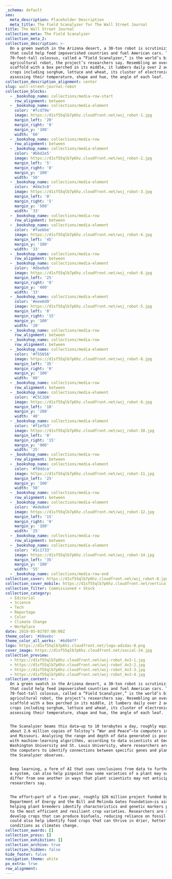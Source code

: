 ```yaml
---
_schema: default
seo:
  meta_description: Placeholder Description
  meta_title: The Field Scanalyzer for The Wall Street Journal
title: The Wall Street Journal
collection_meta: The Field Scanalyzer
collection_meta_2:
collection_description: >-
  On a green swatch in the Arizona desert, a 30-ton robot is scrutinizing plants
  that could help feed impoverished countries and fuel American cars.⁠ The
  70-foot-tall colossus, called a “Field Scanalyzer,” is the world’s biggest
  agricultural robot, the project’s researchers say. Resembling an oversize
  scaffold with a box perched in its middle, it lumbers daily over 2 acres of
  crops including sorghum, lettuce and wheat, its cluster of electronic eyes
  assessing their temperature, shape and hue, the angle of each leaf.⁠
collection_description_alignment: center
slug: wall-street-journal-robot
collection_blocks:
  - _bookshop_name: collections/media-row-start
    row_alignment: between
  - _bookshop_name: collections/media-element
    color: '#fcd79e'
    image: https://d1sf55qlb7p6hz.cloudfront.net/wsj_robot-1.jpg
    margin_left: '20'
    margin_right: '0'
    margin_y: '100'
    width: '60'
  - _bookshop_name: collections/media-row
    row_alignment: between
  - _bookshop_name: collections/media-element
    color: '#bbd2e5'
    image: https://d1sf55qlb7p6hz.cloudfront.net/wsj_robot-2.jpg
    margin_left: '5'
    margin_right: '0'
    margin_y: '100'
    width: '50'
  - _bookshop_name: collections/media-element
    color: '#d4e3c8'
    image: https://d1sf55qlb7p6hz.cloudfront.net/wsj_robot-3.jpg
    margin_left: '0'
    margin_right: '5'
    margin_y: '500'
    width: '33'
  - _bookshop_name: collections/media-row
    row_alignment: between
  - _bookshop_name: collections/media-element
    color: '#faebbe'
    image: https://d1sf55qlb7p6hz.cloudfront.net/wsj_robot-4.jpg
    margin_left: '45'
    margin_y: '100'
    width: '33'
  - _bookshop_name: collections/media-row
    row_alignment: between
  - _bookshop_name: collections/media-element
    color: '#dbe0eb'
    image: https://d1sf55qlb7p6hz.cloudfront.net/wsj_robot-6.jpg
    margin_left: '25'
    margin_right: '0'
    margin_y: '400'
    width: '33'
  - _bookshop_name: collections/media-element
    color: '#eee6d9'
    image: https://d1sf55qlb7p6hz.cloudfront.net/wsj_robot-5.jpg
    margin_left: '0'
    margin_right: '15'
    margin_y: '100'
    width: '20'
  - _bookshop_name: collections/media-row
    row_alignment: between
  - _bookshop_name: collections/media-row
    row_alignment: between
  - _bookshop_name: collections/media-element
    color: '#f55656'
    image: https://d1sf55qlb7p6hz.cloudfront.net/wsj_robot-8.jpg
    margin_left: '35'
    margin_right: '0'
    margin_y: '100'
    width: '60'
  - _bookshop_name: collections/media-row
    row_alignment: between
  - _bookshop_name: collections/media-element
    color: '#C5C1DA'
    image: https://d1sf55qlb7p6hz.cloudfront.net/wsj_robot-9.jpg
    margin_left: '10'
    margin_y: '200'
    width: '40'
  - _bookshop_name: collections/media-element
    color: '#f1efb3'
    image: https://d1sf55qlb7p6hz.cloudfront.net/wsj_robot-10.jpg
    margin_left: '0'
    margin_right: '15'
    margin_y: '900'
    width: '25'
  - _bookshop_name: collections/media-row
    row_alignment: between
  - _bookshop_name: collections/media-element
    color: '#f0ddca'
    image: https://d1sf55qlb7p6hz.cloudfront.net/wsj_robot-11.jpg
    margin_left: '25'
    margin_y: '100'
    width: '50'
  - _bookshop_name: collections/media-row
    row_alignment: between
  - _bookshop_name: collections/media-element
    color: '#ede8e4'
    image: https://d1sf55qlb7p6hz.cloudfront.net/wsj_robot-12.jpg
    margin_left: '15'
    margin_right: '0'
    margin_y: '100'
    width: '25'
  - _bookshop_name: collections/media-row
    row_alignment: between
  - _bookshop_name: collections/media-element
    color: '#1c1733'
    image: https://d1sf55qlb7p6hz.cloudfront.net/wsj_robot-14.jpg
    margin_left: '35'
    margin_y: '100'
    width: '55'
  - _bookshop_name: collections/media-row-end
collection_cover: https://d1sf55qlb7p6hz.cloudfront.net/wsj_robot-8.jpg
collection_cover_mobile: https://d1sf55qlb7p6hz.cloudfront.net/verticalcovers-45.jpg
collection_filter: Commissioned + Stock
collection_category:
  - Editorial
  - Science
  - Tech
  - Reportage
  - Color
  - Climate Change
  - Workplace
date: 2019-05-01T07:00:00Z
theme_color: '#b8eebc'
theme_color_all_works: '#6d94ff'
logo: https://d1sf55qlb7p6hz.cloudfront.net/logo-adidas-8.png
cover_image: https://d1sf55qlb7p6hz.cloudfront.net/social-24.jpg
collection_preview:
  - https://d1sf55qlb7p6hz.cloudfront.net/wsj-robot_4x3-1.jpg
  - https://d1sf55qlb7p6hz.cloudfront.net/wsj-robot_4x3-2.jpg
  - https://d1sf55qlb7p6hz.cloudfront.net/wsj-robot_4x3-3.jpg
  - https://d1sf55qlb7p6hz.cloudfront.net/wsj-robot_4x3-4.jpg
collection_content: >-
  On a green swatch in the Arizona desert, a 30-ton robot is scrutinizing plants
  that could help feed impoverished countries and fuel American cars.⁠ The
  70-foot-tall colossus, called a “Field Scanalyzer,” is the world’s biggest
  agricultural robot, the project’s researchers say. Resembling an oversize
  scaffold with a box perched in its middle, it lumbers daily over 2 acres of
  crops including sorghum, lettuce and wheat, its cluster of electronic eyes
  assessing their temperature, shape and hue, the angle of each leaf.⁠


  The Scanalyzer beams this data—up to 10 terabytes a day, roughly equivalent to
  about 2.6 million copies of Tolstoy’s “War and Peace”—to computers in Illinois
  and Missouri. Analyzing the range and depth of data generated is possible only
  with machine-learning algorithms, according to data scientists at George
  Washington University and St. Louis University, where researchers are teaching
  the computers to identify connections between specific genes and plant traits
  the Scanalyzer observes.⁠


  Deep learning, a form of AI that uses conclusions from data to further refine
  a system, can also help pinpoint how some varieties of a plant may subtly
  differ from one another in ways that plant scientists may not anticipate,
  researchers say.⁠


  The effort—part of a five-year, roughly $26 million project funded by the U.S.
  Department of Energy and the Bill and Melinda Gates Foundation—is aimed at
  helping plant breeders identify characteristics and genetic markers pointing
  to the most efficient and resilient crop varieties. Researchers are seeking to
  develop crops that can produce biofuels, reducing reliance on fossil fuels. It
  could also help identify food crops that can thrive in drier, hotter
  conditions as climates change.
collection_awards: []
collection_press: []
collection_exhibition: []
collection_archive: true
collection_hidden: false
hide_footer: false
navigation_theme: white
px_extra: true
row_alignment:
---
```

